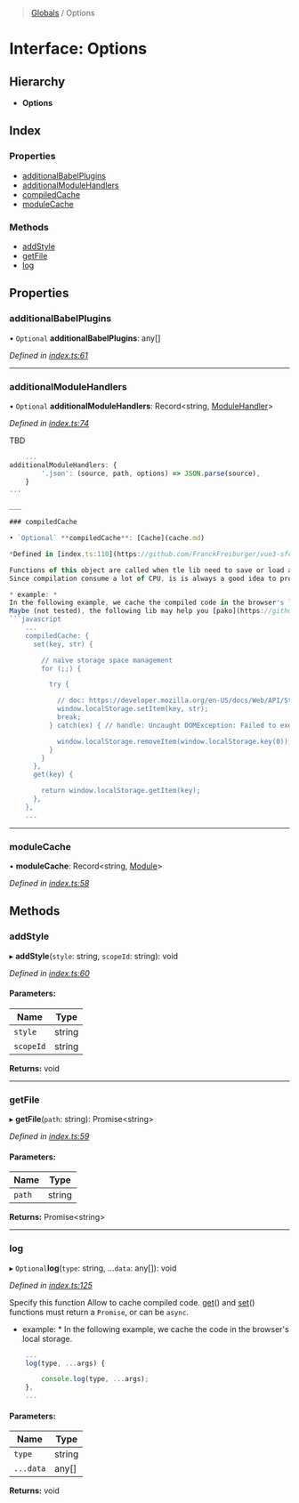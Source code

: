 > [Globals](../globals.md) / Options

# Interface: Options

## Hierarchy

* **Options**

## Index

### Properties

* [additionalBabelPlugins](options.md#additionalbabelplugins)
* [additionalModuleHandlers](options.md#additionalmodulehandlers)
* [compiledCache](options.md#compiledcache)
* [moduleCache](options.md#modulecache)

### Methods

* [addStyle](options.md#addstyle)
* [getFile](options.md#getfile)
* [log](options.md#log)

## Properties

### additionalBabelPlugins

• `Optional` **additionalBabelPlugins**: any[]

*Defined in [index.ts:61](https://github.com/FranckFreiburger/vue3-sfc-loader/blob/bed81bb/src/index.ts#L61)*

___

### additionalModuleHandlers

• `Optional` **additionalModuleHandlers**: Record\<string, [ModuleHandler](modulehandler.md)>

*Defined in [index.ts:74](https://github.com/FranckFreiburger/vue3-sfc-loader/blob/bed81bb/src/index.ts#L74)*

TBD

```javascript
	...
additionalModuleHandlers: {
		'.json': (source, path, options) => JSON.parse(source),
	}
...

___

### compiledCache

• `Optional` **compiledCache**: [Cache](cache.md)

*Defined in [index.ts:110](https://github.com/FranckFreiburger/vue3-sfc-loader/blob/bed81bb/src/index.ts#L110)*

Functions of this object are called when tle lib need to save or load already compiled code. [get](cache.md#get)() and [set](cache.md#set)() functions must return a `Promise`, or can be `async`.
Since compilation consume a lot of CPU, is is always a good idea to provide this object.

* example: *
In the following example, we cache the compiled code in the browser's local storage. Note that local storage is a limited place, here we handle this in a very basic way.
Maybe (not tested), the following lib may help you [pako](https://github.com/nodeca/pako)
```javascript
	...
	compiledCache: {
	  set(key, str) {

	    // naive storage space management
	    for (;;) {

	      try {

	        // doc: https://developer.mozilla.org/en-US/docs/Web/API/Storage
	        window.localStorage.setItem(key, str);
	        break;
	      } catch(ex) { // handle: Uncaught DOMException: Failed to execute 'setItem' on 'Storage': Setting the value of 'XXX' exceeded the quota

	        window.localStorage.removeItem(window.localStorage.key(0));
	      }
	    }
	  },
	  get(key) {

	    return window.localStorage.getItem(key);
	  },
	},
	...
```

___

### moduleCache

•  **moduleCache**: Record\<string, [Module](module.md)>

*Defined in [index.ts:58](https://github.com/FranckFreiburger/vue3-sfc-loader/blob/bed81bb/src/index.ts#L58)*

## Methods

### addStyle

▸ **addStyle**(`style`: string, `scopeId`: string): void

*Defined in [index.ts:60](https://github.com/FranckFreiburger/vue3-sfc-loader/blob/bed81bb/src/index.ts#L60)*

#### Parameters:

Name | Type |
------ | ------ |
`style` | string |
`scopeId` | string |

**Returns:** void

___

### getFile

▸ **getFile**(`path`: string): Promise\<string>

*Defined in [index.ts:59](https://github.com/FranckFreiburger/vue3-sfc-loader/blob/bed81bb/src/index.ts#L59)*

#### Parameters:

Name | Type |
------ | ------ |
`path` | string |

**Returns:** Promise\<string>

___

### log

▸ `Optional`**log**(`type`: string, ...`data`: any[]): void

*Defined in [index.ts:125](https://github.com/FranckFreiburger/vue3-sfc-loader/blob/bed81bb/src/index.ts#L125)*

Specify this function Allow to cache compiled code. [get](cache.md#get)() and [set](cache.md#set)() functions must return a `Promise`, or can be `async`.
* example: *
In the following example, we cache the code in the browser's local storage.
```javascript
	...
	log(type, ...args) {

		console.log(type, ...args);
	},
	...
```

#### Parameters:

Name | Type |
------ | ------ |
`type` | string |
`...data` | any[] |

**Returns:** void
